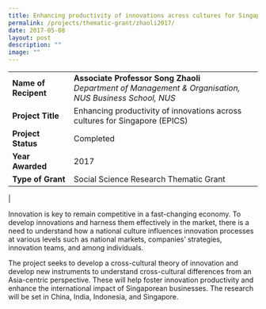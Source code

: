 ```yaml
---
title: Enhancing productivity of innovations across cultures for Singapore (EPICS)
permalink: /projects/thematic-grant/zhaoli2017/
date: 2017-05-08
layout: post
description: ""
image: ""
---
```

|  |  |
|---|---|
| **Name of Recipent** | **Associate Professor Song Zhaoli**<br>_Department of Management &amp; Organisation, NUS Business School, NUS_ |
| **Project Title** | Enhancing productivity of innovations across cultures for Singapore (EPICS) |
| **Project Status** | Completed |
| **Year Awarded** | 2017 |
| **Type of Grant** | Social Science Research Thematic Grant |
|

Innovation is key to remain competitive in a fast-changing economy. To develop innovations and harness them effectively in the market, there is a need to understand how a national culture influences innovation processes at various levels such as national markets, companies’ strategies, innovation teams, and among individuals.&nbsp;

The project seeks to develop a cross-cultural theory of innovation and develop new instruments to understand cross-cultural differences from an Asia-centric perspective. These will help foster innovation productivity and enhance the international impact of Singaporean businesses. The research will be set in China, India, Indonesia, and Singapore.
